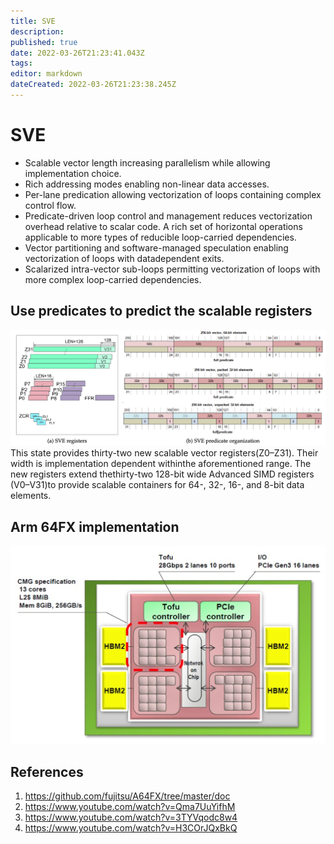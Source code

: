 ```yaml
---
title: SVE
description: 
published: true
date: 2022-03-26T21:23:41.043Z
tags: 
editor: markdown
dateCreated: 2022-03-26T21:23:38.245Z
---
```


# SVE
- Scalable vector length increasing parallelism while allowing implementation choice.
- Rich addressing modes enabling non-linear data accesses.
- Per-lane predication allowing vectorization of loops containing complex control flow.
- Predicate-driven loop control and management reduces vectorization overhead relative to scalar code. A rich set of horizontal operations applicable to more types of reducible loop-carried dependencies.
- Vector partitioning and software-managed speculation enabling vectorization of loops with datadependent exits.
- Scalarized intra-vector sub-loops permitting vectorization of loops with more complex loop-carried dependencies.

## Use predicates to predict the scalable registers
![](./sve_reg_predicate.png)
This state provides thirty-two new scalable vector registers(Z0–Z31). Their width is implementation dependent withinthe  aforementioned  range.  The  new  registers  extend  thethirty-two 128-bit wide Advanced SIMD registers (V0–V31)to provide scalable containers for 64-, 32-, 16-, and 8-bit data elements.

## Arm 64FX implementation
![](./a64fx.png)

## References
1. https://github.com/fujitsu/A64FX/tree/master/doc
2. https://www.youtube.com/watch?v=Qma7UuYifhM
3. https://www.youtube.com/watch?v=3TYVqodc8w4
4. https://www.youtube.com/watch?v=H3COrJQxBkQ